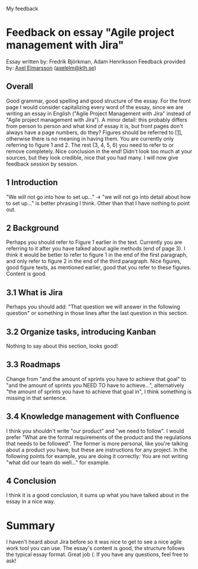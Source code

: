 My feedback
# Feedback on essay "Agile project management with Jira"
Essay written by: Fredrik Björkman, Adam Henriksson
Feedback provided by: [Axel Elmarsson](https://github.com/elmaxe) (<axelelm@kth.se>)
## Overall
Good grammar, good spelling and good structure of the essay. For the front page I would consider capitalizing every word of the essay, since we are writing an essay in English ("Agile Project Management with Jira" instead of "Agile project management with Jira"). A minor detail: this probably differs from person to person and what kind of essay it is, but front pages don't always have a page numbers, do they?
Figures should be referred to [[1]](https://guides.lib.monash.edu/citing-referencing/apa-tables-figures), otherwise there is no meaning in having them. You are currently only referring to figure 1 and 2. The rest (3, 4, 5, 6) you need to refer to or remove completely.
Nice conclusion in the end! Didn't look too much at your sources, but they look credible, nice that you had many.
I will now give feedback session by session.
## 1 Introduction
"We will not go into how to set up..." -> "we will not go into detail about how to set up..." is better phrasing I think.
Other than that I have nothing to point out.
## 2 Background
Perhaps you should refer to Figure 1 earlier in the text. Currently you are referring to it after you have talked about agile methods (end of page 3). I think it would be better to refer to figure 1 in the end of the first paragraph, and only refer to figure 2 in the end of the third paragraph.
Nice figures, good figure texts, as mentioned earlier, good that you refer to these figures.
Content is good.
## 3.1 What is Jira
Perhaps you should add: "That question we will answer in the following question" or something in those lines after the last question in this section.
## 3.2 Organize tasks, introducing Kanban
Nothing to say about this section, looks good!
## 3.3 Roadmaps
Change from "and the amount of sprints you have to achieve that goal" to "and the amount of sprints you NEED TO have to achieve...", alternatively "the amount of sprints you have to achieve that goal in", I think something is missing in that sentence.
## 3.4 Knowledge management with Confluence
I think you shouldn't write "our product" and "we need to follow". I would prefer "What are the formal requirements of the product and the regulations that needs to be followed". The former is more personal, like you're talking about a product you have, but these are instructions for any project. In the following points for example, you are doing it correctly: You are not writing "what did our team do well..." for example.
## 4 Conclusion
I think it is a good conclusion, it sums up what you have talked about in the essay in a nice way.
# Summary
I haven't heard about Jira before so it was nice to get to see a nice agile work tool you can use. The essay's content is good, the structure follows the typical essay format. Great job (:
If you have any questions, feel free to ask!
